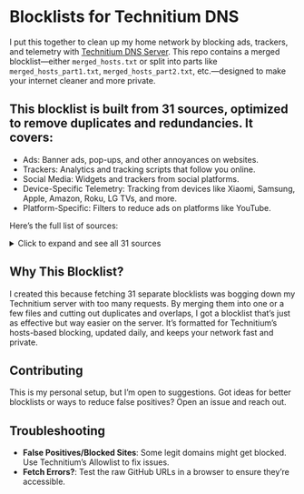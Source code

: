 # Blocklists for Technitium DNS

I put this together to clean up my home network by blocking ads, trackers, and telemetry with [Technitium DNS Server](https://technitium.com/dns/). This repo contains a merged blocklist—either `merged_hosts.txt` or split into parts like `merged_hosts_part1.txt`, `merged_hosts_part2.txt`, etc.—designed to make your internet cleaner and more private.



## This blocklist is built from 31 sources, optimized to remove duplicates and redundancies. It covers:

- Ads: Banner ads, pop-ups, and other annoyances on websites.
- Trackers: Analytics and tracking scripts that follow you online.
- Social Media: Widgets and trackers from social platforms.
- Device-Specific Telemetry: Tracking from devices like Xiaomi, Samsung, Apple, Amazon, Roku, LG TVs, and more.
- Platform-Specific: Filters to reduce ads on platforms like YouTube.

Here’s the full list of sources:

<details>
<summary>Click to expand and see all 31 sources</summary>

- [StevenBlack/hosts](https://raw.githubusercontent.com/StevenBlack/hosts/master/hosts)
- [Hagezi TIF](https://raw.githubusercontent.com/hagezi/dns-blocklists/main/adblock/tif.txt)
- [Hagezi Pro](https://raw.githubusercontent.com/hagezi/dns-blocklists/main/adblock/pro.txt)
- [Blocklist Project Tracking](https://blocklistproject.github.io/Lists/tracking.txt)
- [Hagezi Native Xiaomi](https://raw.githubusercontent.com/hagezi/dns-blocklists/main/adblock/native.xiaomi.txt)
- [Hagezi Native Oppo-Realme](https://raw.githubusercontent.com/hagezi/dns-blocklists/main/adblock/native.oppo-realme.txt)
- [Hagezi Native Vivo](https://raw.githubusercontent.com/hagezi/dns-blocklists/main/adblock/native.vivo.txt)
- [Hagezi Native Roku](https://raw.githubusercontent.com/hagezi/dns-blocklists/main/adblock/native.roku.txt)
- [Hagezi Native LG WebOS](https://raw.githubusercontent.com/hagezi/dns-blocklists/main/adblock/native.lgwebos.txt)
- [Hagezi Native TikTok Extended](https://raw.githubusercontent.com/hagezi/dns-blocklists/main/adblock/native.tiktok.extended.txt)
- [Hagezi Native TikTok](https://raw.githubusercontent.com/hagezi/dns-blocklists/main/adblock/native.tiktok.txt)
- [Hagezi Native Samsung](https://raw.githubusercontent.com/hagezi/dns-blocklists/main/adblock/native.samsung.txt)
- [Hagezi Native WinOffice](https://raw.githubusercontent.com/hagezi/dns-blocklists/main/adblock/native.winoffice.txt)
- [Hagezi Native Huawei](https://raw.githubusercontent.com/hagezi/dns-blocklists/main/adblock/native.huawei.txt)
- [Hagezi Native Apple](https://raw.githubusercontent.com/hagezi/dns-blocklists/main/adblock/native.apple.txt)
- [Hagezi Native Amazon](https://raw.githubusercontent.com/hagezi/dns-blocklists/main/adblock/native.amazon.txt)
- [WindowsSpyBlocker Spy](https://raw.githubusercontent.com/crazy-max/WindowsSpyBlocker/master/data/hosts/spy.txt)
- [Frogeye Firstparty Trackers](https://hostfiles.frogeye.fr/firstparty-trackers-hosts.txt)
- [Perflyst Android Tracking](https://raw.githubusercontent.com/Perflyst/PiHoleBlocklist/master/android-tracking.txt)
- [Perflyst SmartTV](https://raw.githubusercontent.com/Perflyst/PiHoleBlocklist/master/SmartTV.txt)
- [Perflyst AmazonFireTV](https://raw.githubusercontent.com/Perflyst/PiHoleBlocklist/master/AmazonFireTV.txt)
- [Developerdan Ads and Tracking Extended](https://www.github.developerdan.com/hosts/lists/ads-and-tracking-extended.txt)
- [GoodbyeAds YouTube AdBlock Filter](https://raw.githubusercontent.com/jerryn70/GoodbyeAds/master/Formats/GoodbyeAds-YouTube-AdBlock-Filter.txt)
- [GoodbyeAds Samsung AdBlock](https://raw.githubusercontent.com/jerryn70/GoodbyeAds/master/Extension/GoodbyeAds-Samsung-AdBlock.txt)
- [GoodbyeAds Xiaomi Extension](https://raw.githubusercontent.com/jerryn70/GoodbyeAds/master/Extension/GoodbyeAds-Xiaomi-Extension.txt)
- [GoodbyeAds Hosts](https://raw.githubusercontent.com/jerryn70/GoodbyeAds/master/Hosts/GoodbyeAds.txt)
- [AdGuard Base Filter](https://raw.githubusercontent.com/AdguardTeam/FiltersRegistry/master/filters/filter_2_Base/filter.txt)
- [AdGuard Spyware Filter](https://raw.githubusercontent.com/AdguardTeam/FiltersRegistry/master/filters/filter_3_Spyware/filter.txt)
- [AdGuard Social Filter](https://raw.githubusercontent.com/AdguardTeam/FiltersRegistry/master/filters/filter_4_Social/filter.txt)
- [EasyPrivacy](https://easylist.to/easylist/easyprivacy.txt)
- [OISD Big](https://big.oisd.nl/)

</details>

## Why This Blocklist?

I created this because fetching 31 separate blocklists was bogging down my Technitium server with too many requests. By merging them into one or a few files and cutting out duplicates and overlaps, I got a blocklist that’s just as effective but way easier on the server. It’s formatted for Technitium’s hosts-based blocking, updated daily, and keeps your network fast and private.


## Contributing
This is my personal setup, but I’m open to suggestions. Got ideas for better blocklists or ways to reduce false positives? Open an issue and reach out.

## Troubleshooting
- **False Positives/Blocked Sites**: Some legit domains might get blocked. Use Technitium’s Allowlist to fix issues.
- **Fetch Errors?**: Test the raw GitHub URLs in a browser to ensure they’re accessible.

